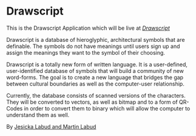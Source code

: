 # Drawscript

This is the Drawscript Application which will be live at [*Drawscript*](http://drawscript.com)

Drawscript is a database of hieroglyphic, architectural symbols that are definable. The symbols do not have meanings until users sign up and assign the meanings they want to the symbol of their choosing. 

Drawscript is a totally new form of written language. It is a user-defined, user-identified database of symbols that will build a community of new word-forms. The goal is to create a new language that bridges the gap between cultural boundaries as well as the computer-user relationship. 

Currently, the database consists of scanned versions of the characters. They will be converted to vectors, as well as bitmap and to a form of QR-Codes in order to convert them to binary which will allow the computer to understand them as well. 


By [Jesicka Labud and Martin Labud](http://twonontechies.com)